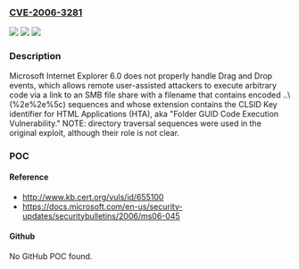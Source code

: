 ### [CVE-2006-3281](https://cve.mitre.org/cgi-bin/cvename.cgi?name=CVE-2006-3281)
![](https://img.shields.io/static/v1?label=Product&message=n%2Fa&color=blue)
![](https://img.shields.io/static/v1?label=Version&message=n%2Fa&color=blue)
![](https://img.shields.io/static/v1?label=Vulnerability&message=n%2Fa&color=brighgreen)

### Description

Microsoft Internet Explorer 6.0 does not properly handle Drag and Drop events, which allows remote user-assisted attackers to execute arbitrary code via a link to an SMB file share with a filename that contains encoded ..\ (%2e%2e%5c) sequences and whose extension contains the CLSID Key identifier for HTML Applications (HTA), aka "Folder GUID Code Execution Vulnerability."  NOTE: directory traversal sequences were used in the original exploit, although their role is not clear.

### POC

#### Reference
- http://www.kb.cert.org/vuls/id/655100
- https://docs.microsoft.com/en-us/security-updates/securitybulletins/2006/ms06-045

#### Github
No GitHub POC found.

